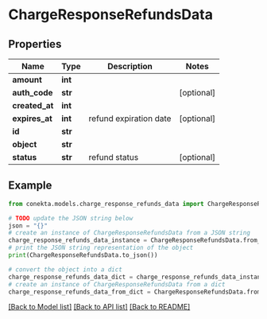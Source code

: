 # ChargeResponseRefundsData


## Properties

Name | Type | Description | Notes
------------ | ------------- | ------------- | -------------
**amount** | **int** |  | 
**auth_code** | **str** |  | [optional] 
**created_at** | **int** |  | 
**expires_at** | **int** | refund expiration date | [optional] 
**id** | **str** |  | 
**object** | **str** |  | 
**status** | **str** | refund status | [optional] 

## Example

```python
from conekta.models.charge_response_refunds_data import ChargeResponseRefundsData

# TODO update the JSON string below
json = "{}"
# create an instance of ChargeResponseRefundsData from a JSON string
charge_response_refunds_data_instance = ChargeResponseRefundsData.from_json(json)
# print the JSON string representation of the object
print(ChargeResponseRefundsData.to_json())

# convert the object into a dict
charge_response_refunds_data_dict = charge_response_refunds_data_instance.to_dict()
# create an instance of ChargeResponseRefundsData from a dict
charge_response_refunds_data_from_dict = ChargeResponseRefundsData.from_dict(charge_response_refunds_data_dict)
```
[[Back to Model list]](../README.md#documentation-for-models) [[Back to API list]](../README.md#documentation-for-api-endpoints) [[Back to README]](../README.md)


